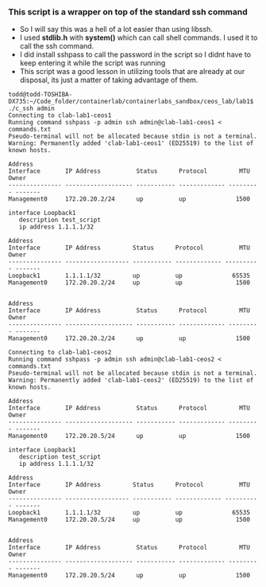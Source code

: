 ### This script is a wrapper on top of the standard ssh command

- So I will say this was a hell of a lot easier than using libssh.
- I used **stdlib.h** with **system()** which can call shell commands. I used it to call the ssh command.
- I did install sshpass to call the password in the script so I didnt have to keep entering it while the script was running
- This script was a good lesson in utilizing tools that are already at our disposal, its just a matter of taking advantage of them.
  
```
todd@todd-TOSHIBA-DX735:~/Code_folder/containerlab/containerlabs_sandbox/ceos_lab/lab1$ ./c_ssh admin
Connecting to clab-lab1-ceos1
Running command sshpass -p admin ssh admin@clab-lab1-ceos1 < commands.txt
Pseudo-terminal will not be allocated because stdin is not a terminal.
Warning: Permanently added 'clab-lab1-ceos1' (ED25519) to the list of known hosts.
                                                                        Address
Interface       IP Address          Status      Protocol         MTU    Owner  
--------------- ------------------- ----------- ------------- --------- -------
Management0     172.20.20.2/24      up          up              1500           

interface Loopback1
   description test_script
   ip address 1.1.1.1/32
                                                                        Address
Interface       IP Address         Status      Protocol          MTU    Owner  
--------------- ------------------ ----------- ------------- ---------- -------
Loopback1       1.1.1.1/32         up          up              65535           
Management0     172.20.20.2/24     up          up               1500           

                                                                        Address
Interface       IP Address          Status      Protocol         MTU    Owner  
--------------- ------------------- ----------- ------------- --------- -------
Management0     172.20.20.2/24      up          up              1500           

Connecting to clab-lab1-ceos2
Running command sshpass -p admin ssh admin@clab-lab1-ceos2 < commands.txt
Pseudo-terminal will not be allocated because stdin is not a terminal.
Warning: Permanently added 'clab-lab1-ceos2' (ED25519) to the list of known hosts.
                                                                        Address
Interface       IP Address          Status      Protocol         MTU    Owner  
--------------- ------------------- ----------- ------------- --------- -------
Management0     172.20.20.5/24      up          up              1500           

interface Loopback1
   description test_script
   ip address 1.1.1.1/32
                                                                        Address
Interface       IP Address         Status      Protocol          MTU    Owner  
--------------- ------------------ ----------- ------------- ---------- -------
Loopback1       1.1.1.1/32         up          up              65535           
Management0     172.20.20.5/24     up          up               1500           

                                                                        Address
Interface       IP Address          Status      Protocol         MTU    Owner  
--------------- ------------------- ----------- ------------- --------- -------
Management0     172.20.20.5/24      up          up              1500           


```

